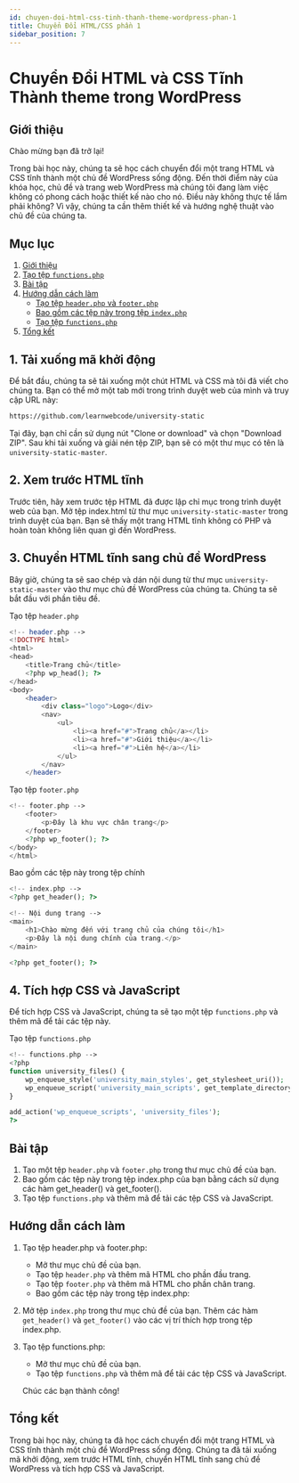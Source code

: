 ```yaml
---
id: chuyen-doi-html-css-tinh-thanh-theme-wordpress-phan-1
title: Chuyển Đổi HTML/CSS phần 1
sidebar_position: 7
---
```


# Chuyển Đổi HTML và CSS Tĩnh Thành theme trong WordPress

## Giới thiệu

Chào mừng bạn đã trở lại!

Trong bài học này, chúng ta sẽ học cách chuyển đổi một trang HTML và CSS tĩnh thành một chủ đề WordPress sống động. Đến thời điểm này của khóa học, chủ đề và trang web WordPress mà chúng tôi đang làm việc không có phong cách hoặc thiết kế nào cho nó. Điều này không thực tế lắm phải không? Vì vậy, chúng ta cần thêm thiết kế và hướng nghệ thuật vào chủ đề của chúng ta.

## Mục lục

1. [Giới thiệu](#giới-thiệu)
2. [Tạo tệp `functions.php`](#tạo-tệp-functionphp)
3. [Bài tập](#bài-tập)
4. [Hướng dẫn cách làm](#hướng-dẫn-cách-làm)
    - [Tạo tệp `header.php` và `footer.php`](#tạo-tệp-headerphp-và-footerphp)
    - [Bao gồm các tệp này trong tệp `index.php`](#bao-gồm-các-tệp-này-trong-tệp-indexphp)
    - [Tạo tệp `functions.php`](#tạo-tệp-functionphp-1)
5. [Tổng kết](#tổng-kết)

## 1. Tải xuống mã khởi động

Để bắt đầu, chúng ta sẽ tải xuống một chút HTML và CSS mà tôi đã viết cho chúng ta. Bạn có thể mở một tab mới trong trình duyệt web của mình và truy cập URL này:

```bash
https://github.com/learnwebcode/university-static
```

Tại đây, bạn chỉ cần sử dụng nút "Clone or download" và chọn "Download ZIP". Sau khi tải xuống và giải nén tệp ZIP, bạn sẽ có một thư mục có tên là `university-static-master`.

## 2. Xem trước HTML tĩnh

Trước tiên, hãy xem trước tệp HTML đã được lập chỉ mục trong trình duyệt web của bạn. Mở tệp index.html từ thư mục `university-static-master` trong trình duyệt của bạn. Bạn sẽ thấy một trang HTML tĩnh không có PHP và hoàn toàn không liên quan gì đến WordPress.

## 3. Chuyển HTML tĩnh sang chủ đề WordPress

Bây giờ, chúng ta sẽ sao chép và dán nội dung từ thư mục `university-static-master` vào thư mục chủ đề WordPress của chúng ta. Chúng ta sẽ bắt đầu với phần tiêu đề.

Tạo tệp `header.php`

```php
<!-- header.php -->
<!DOCTYPE html>
<html>
<head>
    <title>Trang chủ</title>
    <?php wp_head(); ?>
</head>
<body>
    <header>
        <div class="logo">Logo</div>
        <nav>
            <ul>
                <li><a href="#">Trang chủ</a></li>
                <li><a href="#">Giới thiệu</a></li>
                <li><a href="#">Liên hệ</a></li>
            </ul>
        </nav>
    </header>
```

Tạo tệp `footer.php`

```php
<!-- footer.php -->
    <footer>
        <p>Đây là khu vực chân trang</p>
    </footer>
    <?php wp_footer(); ?>
</body>
</html>
```

Bao gồm các tệp này trong tệp chính

```php
<!-- index.php -->
<?php get_header(); ?>

<!-- Nội dung trang -->
<main>
    <h1>Chào mừng đến với trang chủ của chúng tôi</h1>
    <p>Đây là nội dung chính của trang.</p>
</main>

<?php get_footer(); ?>
```

## 4. Tích hợp CSS và JavaScript

Để tích hợp CSS và JavaScript, chúng ta sẽ tạo một tệp `functions.php` và thêm mã để tải các tệp này.

Tạo tệp `functions.php`

```php
<!-- functions.php -->
<?php
function university_files() {
    wp_enqueue_style('university_main_styles', get_stylesheet_uri());
    wp_enqueue_script('university_main_scripts', get_template_directory_uri() . '/js/scripts.js', NULL, '1.0', true);
}

add_action('wp_enqueue_scripts', 'university_files');
?>
```

## Bài tập

1. Tạo một tệp `header.php` và `footer.php` trong thư mục chủ đề của bạn.
2. Bao gồm các tệp này trong tệp index.php của bạn bằng cách sử dụng các hàm get_header() và get_footer().
3. Tạo tệp `functions.php` và thêm mã để tải các tệp CSS và JavaScript.

## Hướng dẫn cách làm

1.  Tạo tệp header.php và footer.php:

    -   Mở thư mục chủ đề của bạn.
    -   Tạo tệp `header.php` và thêm mã HTML cho phần đầu trang.
    -   Tạo tệp `footer.php` và thêm mã HTML cho phần chân trang.
    -   Bao gồm các tệp này trong tệp index.php:

2.  Mở tệp `index.php` trong thư mục chủ đề của bạn.
    Thêm các hàm `get_header()` và `get_footer()` vào các vị trí thích hợp trong tệp index.php.
3.  Tạo tệp functions.php:

    -   Mở thư mục chủ đề của bạn.
    -   Tạo tệp `functions.php` và thêm mã để tải các tệp CSS và JavaScript.

    Chúc các bạn thành công!

## Tổng kết

Trong bài học này, chúng ta đã học cách chuyển đổi một trang HTML và CSS tĩnh thành một chủ đề WordPress sống động. Chúng ta đã tải xuống mã khởi động, xem trước HTML tĩnh, chuyển HTML tĩnh sang chủ đề WordPress và tích hợp CSS và JavaScript.

